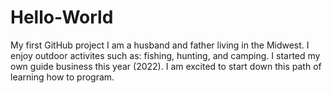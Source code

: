 # Hello-World
My first GitHub project
I am a husband and father living in the Midwest. I enjoy outdoor activites such as: fishing, hunting, and camping. I started my own guide business this year (2022). I am excited to start down this path of learning how to program.
